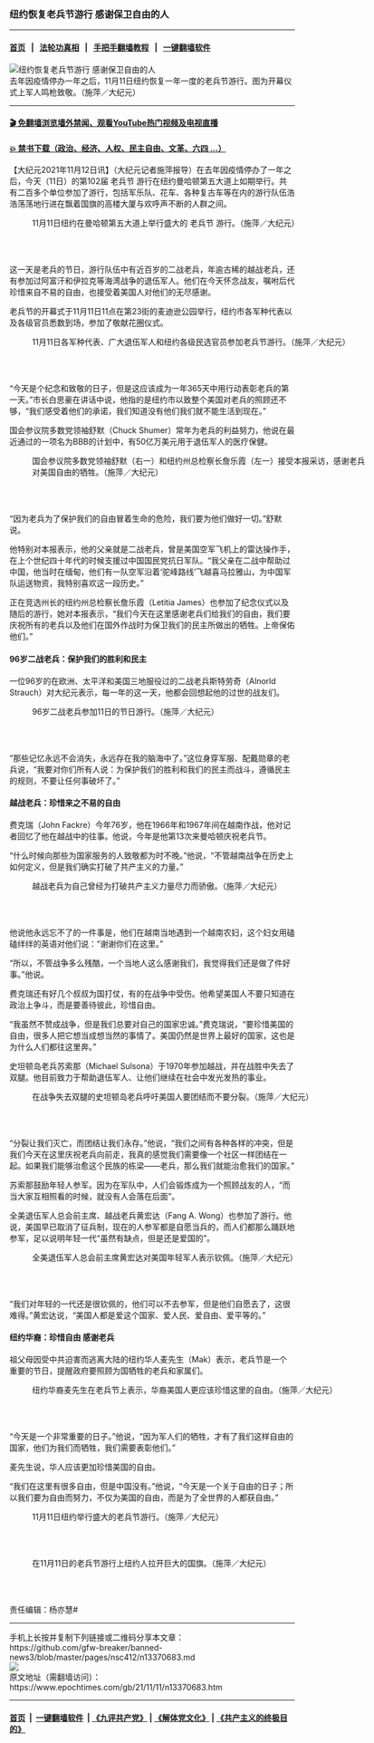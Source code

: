 ### 纽约恢复老兵节游行 感谢保卫自由的人
------------------------

#### [首页](https://github.com/gfw-breaker/banned-news3/blob/master/README.md) &nbsp;&nbsp;|&nbsp;&nbsp; [法轮功真相](https://github.com/begood0513/basic/blob/master/README.md)  &nbsp;&nbsp;|&nbsp;&nbsp; [手把手翻墙教程](https://github.com/gfw-breaker/guides/wiki)  &nbsp;&nbsp;|&nbsp;&nbsp; [一键翻墙软件](https://github.com/gfw-breaker/nogfw/blob/master/README.md)  



<div><img alt="纽约恢复老兵节游行 感谢保卫自由的人" class="attachment-djy_600_400 size-djy_600_400 wp-post-image" src="https://i.epochtimes.com/assets/uploads/2021/11/id13370690-image00038-600x400.jpeg"/>
<div class="caption">
 去年因疫情停办一年之后，11月11日纽约恢复一年一度的老兵节游行。图为开幕仪式上军人鸣枪致敬。（施萍／大纪元）
</div></div><hr/>

#### [ 🎬  免翻墙浏览墙外禁闻、观看YouTube热门视频及电视直播](https://github.com/gfw-breaker/HelloWorld)

#### [ 💥  禁书下载（政治、经济、人权、民主自由、文革、六四 ...）](https://github.com/gfw-breaker/books/blob/master/README.md)

<div><p>
 【大纪元2021年11月12日讯】（大纪元记者施萍报导）在去年因疫情停办了一年之后，今天（11日）的第102届
 <ok href="https://www.epochtimes.com/gb/tag/%E8%80%81%E5%85%B5%E8%8A%82.html">
  老兵节
 </ok>
 游行在纽约曼哈顿第五大道上如期举行。共有二百多个单位参加了游行，包括军乐队、花车、各种复古车等在内的游行队伍浩浩荡荡地行进在飘着国旗的高楼大厦与欢呼声不断的人群之间。
</p>
<figure aria-describedby="caption-attachment-13370710" class="wp-caption aligncenter" id="attachment_13370710" style="width: 600px">
 <ok href="https://i.epochtimes.com/assets/uploads/2021/11/id13370710-image00005.jpeg" target="_blank">
  <img alt="" class="size-large wp-image-13370710" src="https://i.epochtimes.com/assets/uploads/2021/11/id13370710-image00005-600x450.jpeg"/>
 </ok>
 <br/><figcaption class="wp-caption-text" id="caption-attachment-13370710">
  11月11日纽约在曼哈顿第五大道上举行盛大的
  <ok href="https://www.epochtimes.com/gb/tag/%E8%80%81%E5%85%B5%E8%8A%82.html">
   老兵节
  </ok>
  游行。（施萍／大纪元）
 </figcaption><br/>
</figure><br/>
<p>
 这一天是老兵的节日，游行队伍中有近百岁的二战老兵，年逾古稀的越战老兵，还有参加过阿富汗和伊拉克等海湾战争的退伍军人。他们在今天怀念战友，嘱咐后代珍惜来自不易的自由，也接受着美国人对他们的无尽感谢。
</p>
<p>
 老兵节的开幕式于11月11日11点在第23街的麦迪逊公园举行，纽约市各军种代表以及各级官员悉数到场，参加了敬献花圈仪式。
</p>
<figure aria-describedby="caption-attachment-13370712" class="wp-caption aligncenter" id="attachment_13370712" style="width: 600px">
 <ok href="https://i.epochtimes.com/assets/uploads/2021/11/id13370712-image00010.jpeg" target="_blank">
  <img alt="" class="size-large wp-image-13370712" src="https://i.epochtimes.com/assets/uploads/2021/11/id13370712-image00010-600x450.jpeg"/>
 </ok>
 <br/><figcaption class="wp-caption-text" id="caption-attachment-13370712">
  11月11日各军种代表、广大退伍军人和纽约各级民选官员参加老兵节游行。（施萍／大纪元）
 </figcaption><br/>
</figure><br/>
<p>
 “今天是个纪念和致敬的日子，但是这应该成为一年365天中用行动表彰老兵的第一天。”市长白思豪在讲话中说，他指的是纽约市以致整个美国对老兵的照顾还不够，“我们感受着他们的承诺，我们知道没有他们我们就不能生活到现在。”
</p>
<p>
 国会参议院多数党领袖舒默（Chuck Shumer）常年为老兵的利益努力，他说在最近通过的一项名为BBB的计划中，有50亿万美元用于退伍军人的医疗保健。
</p>
<figure aria-describedby="caption-attachment-13370714" class="wp-caption aligncenter" id="attachment_13370714" style="width: 600px">
 <ok href="https://i.epochtimes.com/assets/uploads/2021/11/id13370714-image00064.jpeg" target="_blank">
  <img alt="" class="size-large wp-image-13370714" src="https://i.epochtimes.com/assets/uploads/2021/11/id13370714-image00064-600x450.jpeg"/>
 </ok>
 <br/><figcaption class="wp-caption-text" id="caption-attachment-13370714">
  国会参议院多数党领袖舒默（右一）和纽约州总检察长詹乐霞（左一）接受本报采访，感谢老兵对美国自由的牺牲。（施萍／大纪元）
 </figcaption><br/>
</figure><br/>
<p>
 “因为老兵为了保护我们的自由冒着生命的危险，我们要为他们做好一切。”舒默说。
</p>
<p>
 他特别对本报表示，他的父亲就是二战老兵，曾是美国空军飞机上的雷达操作手，在上个世纪四十年代的时候支援过中国国民党抗日军队。“我父亲在二战中帮助过中国，他当时在缅甸，他们有一队空军沿着‘驼峰路线’飞越喜马拉雅山，为中国军队运送物资，我特别喜欢这一段历史。”
</p>
<p>
 正在竞选州长的纽约州总检察长詹乐霞（Letitia James）也参加了纪念仪式以及随后的游行，她对本报表示，“我们今天在这里感谢老兵们给我们的自由，我们要庆祝所有的老兵以及他们在国外作战时为保卫我们的民主所做出的牺牲。上帝保佑他们。”
</p>
<h4>
 96岁二战老兵：保护我们的胜利和民主
</h4>
<p>
 一位96岁的在欧洲、太平洋和美国三地服役过的二战老兵斯特劳奇（Alnorld Strauch）对大纪元表示，每一年的这一天，他都会回想起他的过世的战友们。
</p>
<figure aria-describedby="caption-attachment-13370717" class="wp-caption aligncenter" id="attachment_13370717" style="width: 600px">
 <ok href="https://i.epochtimes.com/assets/uploads/2021/11/id13370717-image00036.jpeg" target="_blank">
  <img alt="" class="size-large wp-image-13370717" src="https://i.epochtimes.com/assets/uploads/2021/11/id13370717-image00036-600x450.jpeg"/>
 </ok>
 <br/><figcaption class="wp-caption-text" id="caption-attachment-13370717">
  96岁二战老兵参加11日的节日游行。（施萍／大纪元）
 </figcaption><br/>
</figure><br/>
<p>
 “那些记忆永远不会消失，永远存在我的脑海中了。”这位身穿军服、配戴勋章的老兵说，“我要对你们所有人说：为保护我们的胜利和我们的民主而战斗，遵循民主的规则，不要让任何事破坏了。”
</p>
<h4>
 越战老兵：珍惜来之不易的自由
</h4>
<p>
 费克瑞（John Fackre）今年76岁，他在1966年和1967年间在越南作战，他对记者回忆了他在越战中的往事。他说，今年是他第13次来曼哈顿庆祝老兵节。
</p>
<p>
 “什么时候向那些为国家服务的人致敬都为时不晚。”他说，“不管越南战争在历史上如何定义，但是我们确实打破了共产主义的力量。”
</p>
<figure aria-describedby="caption-attachment-13370719" class="wp-caption aligncenter" id="attachment_13370719" style="width: 600px">
 <ok href="https://i.epochtimes.com/assets/uploads/2021/11/id13370719-image00033.jpeg" target="_blank">
  <img alt="" class="size-large wp-image-13370719" src="https://i.epochtimes.com/assets/uploads/2021/11/id13370719-image00033-600x450.jpeg"/>
 </ok>
 <br/><figcaption class="wp-caption-text" id="caption-attachment-13370719">
  越战老兵为自己曾经为打破共产主义力量尽力而骄傲。（施萍／大纪元）
 </figcaption><br/>
</figure><br/>
<p>
 他说他永远忘不了的一件事是，他们在越南当地遇到一个越南农妇，这个妇女用磕磕绊绊的英语对他们说：“谢谢你们在这里。”
</p>
<p>
 “所以，不管战争多么残酷，一个当地人这么感谢我们，我觉得我们还是做了件好事。”他说。
</p>
<p>
 费克瑞还有好几个叔叔为国打仗，有的在战争中受伤。他希望美国人不要只知道在政治上争斗，而是要善待彼此，珍惜自由。
</p>
<p>
 “我虽然不赞成战争，但是我们总要对自己的国家忠诚。”费克瑞说，“要珍惜美国的自由，很多人把它想当成想当然的事情了。美国仍然是世界上最好的国家，这也是为什么人们都往这里奔。”
</p>
<p>
 史坦顿岛老兵苏索那（Michael Sulsona）于1970年参加越战，并在战胜中失去了双腿。他目前致力于帮助退伍军人、让他们继续在社会中发光发热的事业。
</p>
<figure aria-describedby="caption-attachment-13370722" class="wp-caption aligncenter" id="attachment_13370722" style="width: 600px">
 <ok href="https://i.epochtimes.com/assets/uploads/2021/11/id13370722-image00032.jpeg" target="_blank">
  <img alt="" class="size-large wp-image-13370722" src="https://i.epochtimes.com/assets/uploads/2021/11/id13370722-image00032-600x450.jpeg"/>
 </ok>
 <br/><figcaption class="wp-caption-text" id="caption-attachment-13370722">
  在战争失去双腿的史坦顿岛老兵呼吁美国人要团结而不要分裂。（施萍／大纪元）
 </figcaption><br/>
</figure><br/>
<p>
 “分裂让我们灭亡，而团结让我们永存。”他说，“我们之间有各种各样的冲突，但是我们今天在这里庆祝老兵向前走，我真的感觉我们需要像一个社区一样团结在一起。如果我们能够治愈这个民族的栋梁——老兵，那么我们就能治愈我们的国家。”
</p>
<p>
 苏索那鼓励年轻人参军。因为在军队中，人们会锻炼成为一个照顾战友的人，“而当大家互相照看的时候，就没有人会落在后面”。
</p>
<p>
 全美退伍军人总会前主席、越战老兵黄宏达（Fang A. Wong）也参加了游行。他说，美国早已取消了征兵制，现在的人参军都是自愿当兵的，而人们都那么踊跃地参军，足以说明年轻一代“虽然有缺点，但是还是爱国的”。
</p>
<figure aria-describedby="caption-attachment-13370725" class="wp-caption aligncenter" id="attachment_13370725" style="width: 600px">
 <ok href="https://i.epochtimes.com/assets/uploads/2021/11/id13370725-image00031.jpeg" target="_blank">
  <img alt="" class="size-large wp-image-13370725" src="https://i.epochtimes.com/assets/uploads/2021/11/id13370725-image00031-600x450.jpeg"/>
 </ok>
 <br/><figcaption class="wp-caption-text" id="caption-attachment-13370725">
  全美退伍军人总会前主席黄宏达对美国年轻军人表示钦佩。（施萍／大纪元）
 </figcaption><br/>
</figure><br/>
<p>
 “我们对年轻的一代还是很钦佩的，他们可以不去参军，但是他们自愿去了，这很难得。”黄宏达说，“美国人都是爱这个国家、爱人民、爱自由、爱平等的。”
</p>
<h4>
 纽约华裔：珍惜自由 感谢老兵
</h4>
<p>
 祖父母因受中共迫害而逃离大陆的纽约华人麦先生（Mak）表示，老兵节是一个重要的节日，提醒政府要照顾为国牺牲的老兵和家属们。
</p>
<figure aria-describedby="caption-attachment-13370729" class="wp-caption aligncenter" id="attachment_13370729" style="width: 600px">
 <ok href="https://i.epochtimes.com/assets/uploads/2021/11/id13370729-image00025.jpeg" target="_blank">
  <img alt="" class="size-large wp-image-13370729" src="https://i.epochtimes.com/assets/uploads/2021/11/id13370729-image00025-600x450.jpeg"/>
 </ok>
 <br/><figcaption class="wp-caption-text" id="caption-attachment-13370729">
  纽约华裔麦先生在老兵节上表示，华裔美国人更应该珍惜这里的自由。（施萍／大纪元）
 </figcaption><br/>
</figure><br/>
<p>
 “今天是一个非常重要的日子。”他说，“因为军人们的牺牲，才有了我们这样自由的国家，他们为我们而牺牲，我们需要表彰他们。”
</p>
<p>
 麦先生说，华人应该更加珍惜美国的自由。
</p>
<p>
 “我们在这里有很多自由，但是中国没有。”他说，“今天是一个关于自由的日子；所以我们要为自由而努力，不仅为美国的自由，而是为了全世界的人都获自由。”
</p>
<figure aria-describedby="caption-attachment-13370733" class="wp-caption aligncenter" id="attachment_13370733" style="width: 600px">
 <ok href="https://i.epochtimes.com/assets/uploads/2021/11/id13370733-image00013.jpeg" target="_blank">
  <img alt="" class="size-large wp-image-13370733" src="https://i.epochtimes.com/assets/uploads/2021/11/id13370733-image00013-600x450.jpeg"/>
 </ok>
 <br/><figcaption class="wp-caption-text" id="caption-attachment-13370733">
  11月11日纽约举行盛大的老兵节游行。（施萍／大纪元）
 </figcaption><br/>
</figure><br/>
<figure aria-describedby="caption-attachment-13370734" class="wp-caption aligncenter" id="attachment_13370734" style="width: 600px">
 <ok href="https://i.epochtimes.com/assets/uploads/2021/11/id13370734-image00017.jpeg" target="_blank">
  <img alt="" class="size-large wp-image-13370734" src="https://i.epochtimes.com/assets/uploads/2021/11/id13370734-image00017-600x450.jpeg"/>
 </ok>
 <br/><figcaption class="wp-caption-text" id="caption-attachment-13370734">
  在11月11日的老兵节游行上纽约人拉开巨大的国旗。（施萍／大纪元）
 </figcaption><br/>
</figure><br/>
<p>
 责任编辑：杨亦慧#
</p>
</div>
<hr/>
手机上长按并复制下列链接或二维码分享本文章：<br/>
https://github.com/gfw-breaker/banned-news3/blob/master/pages/nsc412/n13370683.md <br/>
<a href='https://github.com/gfw-breaker/banned-news3/blob/master/pages/nsc412/n13370683.md'><img src='https://github.com/gfw-breaker/banned-news3/blob/master/pages/nsc412/n13370683.md.png'/></a> <br/>
原文地址（需翻墙访问）：https://www.epochtimes.com/gb/21/11/11/n13370683.htm


------------------------
#### [首页](https://github.com/gfw-breaker/banned-news3/blob/master/README.md) &nbsp;|&nbsp; [一键翻墙软件](https://github.com/gfw-breaker/nogfw/blob/master/README.md) &nbsp;| [《九评共产党》](https://github.com/gfw-breaker/9ping.md/blob/master/README.md#九评之一评共产党是什么) | [《解体党文化》](https://github.com/gfw-breaker/jtdwh.md/blob/master/README.md) | [《共产主义的终极目的》](https://github.com/gfw-breaker/gczydzjmd.md/blob/master/README.md)


<img src='http://gfw-breaker.win/banned-news3/pages/nsc412/n13370683.md' width='0px' height='0px'/>